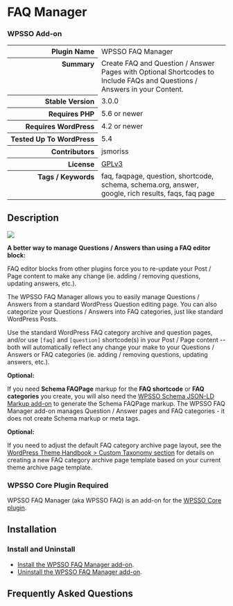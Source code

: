 <h1>FAQ Manager</h1><h3>WPSSO Add-on</h3>

<table>
<tr><th align="right" valign="top" nowrap>Plugin Name</th><td>WPSSO FAQ Manager</td></tr>
<tr><th align="right" valign="top" nowrap>Summary</th><td>Create FAQ and Question / Answer Pages with Optional Shortcodes to Include FAQs and Questions / Answers in your Content.</td></tr>
<tr><th align="right" valign="top" nowrap>Stable Version</th><td>3.0.0</td></tr>
<tr><th align="right" valign="top" nowrap>Requires PHP</th><td>5.6 or newer</td></tr>
<tr><th align="right" valign="top" nowrap>Requires WordPress</th><td>4.2 or newer</td></tr>
<tr><th align="right" valign="top" nowrap>Tested Up To WordPress</th><td>5.4</td></tr>
<tr><th align="right" valign="top" nowrap>Contributors</th><td>jsmoriss</td></tr>
<tr><th align="right" valign="top" nowrap>License</th><td><a href="https://www.gnu.org/licenses/gpl.txt">GPLv3</a></td></tr>
<tr><th align="right" valign="top" nowrap>Tags / Keywords</th><td>faq, faqpage, question, shortcode, schema, schema.org, answer, google, rich results, faqs, faq page</td></tr>
</table>

<h2>Description</h2>

<p style="margin:0;"><img class="readme-icon" src="https://surniaulula.github.io/wpsso-faq/assets/icon-256x256.png"></p>

<p><strong>A better way to manage Questions / Answers than using a FAQ editor block:</strong></p>

<p>FAQ editor blocks from other plugins force you to re-update your Post / Page content to make any change (ie. adding / removing questions, updating answers, etc.).</p>

<p>The WPSSO FAQ Manager allows you to easily manage Questions / Answers from a standard WordPress Question editing page. You can also categorize your Questions / Answers into FAQ categories, just like standard WordPress Posts.</p>

<p>Use the standard WordPress FAQ category archive and question pages, and/or use <code>[faq]</code> and <code>[question]</code> shortcode(s) in your Post / Page content -- both will automatically reflect any change your make to your Questions / Answers or FAQ categories (ie. adding / removing questions, updating answers, etc.).</p>

<p><strong>Optional:</strong></p>

<p>If you need <strong>Schema FAQPage</strong> markup for the <strong>FAQ shortcode</strong> or <strong>FAQ categories</strong> you create, you will also need the <a href="https://wordpress.org/plugins/wpsso-schema-json-ld/">WPSSO Schema JSON-LD Markup add-on</a> to generate the Schema FAQPage markup. The WPSSO FAQ Manager add-on manages Question / Answer pages and FAQ categories - it does not create Schema markup or meta tags.</p>

<p><strong>Optional:</strong></p>

<p>If you need to adjust the default FAQ category archive page layout, see the <a href="https://developer.wordpress.org/themes/template-files-section/taxonomy-templates/#custom-taxonomy">WordPress Theme Handbook &gt; Custom Taxonomy section</a> for details on creating a new FAQ category archive page template based on your current theme archive page template.</p>

<h3>WPSSO Core Plugin Required</h3>

<p>WPSSO FAQ Manager (aka WPSSO FAQ) is an add-on for the <a href="https://wordpress.org/plugins/wpsso/">WPSSO Core plugin</a>.</p>


<h2>Installation</h2>

<h3 class="top">Install and Uninstall</h3>

<ul>
<li><a href="https://wpsso.com/docs/plugins/wpsso-faq/installation/install-the-plugin/">Install the WPSSO FAQ Manager add-on</a>.</li>
<li><a href="https://wpsso.com/docs/plugins/wpsso-faq/installation/uninstall-the-plugin/">Uninstall the WPSSO FAQ Manager add-on</a>.</li>
</ul>


<h2>Frequently Asked Questions</h2>




